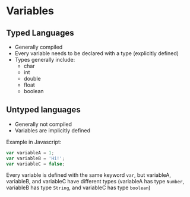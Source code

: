 # Variables

## Typed Languages

- Generally compiled
- Every variable needs to be declared with a type (explicitly defined)
- Types generally include:
  - char
  - int
  - double
  - float
  - boolean

## Untyped languages

- Generally not compiled
- Variables are implicitly defined

Example in Javascript:

```javascript
var variableA = 1;
var variableB = 'Hi!';
var variableC = false;
```

Every variable is defined with the same keyword `var`, but variableA, variableB, and variableC have different types (variableA has type `Number`, variableB has type `String`, and variableC has type `boolean`)
